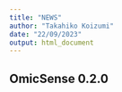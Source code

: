 ```yaml
---
title: "NEWS"
author: "Takahiko Koizumi"
date: "22/09/2023"
output: html_document
---
```


## OmicSense 0.2.0



